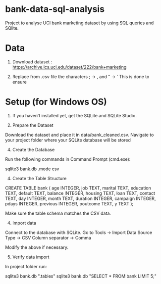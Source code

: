 # bank-data-sql-analysis
Project to analyse UCI bank marketing dataset by using SQL queries and SQlite.

# Data

1. Download dataset : https://archive.ics.uci.edu/dataset/222/bank+marketing

2. Replace from .csv file the characters
; -> , and " -> '
This is done to ensure 

# Setup (for Windows OS)
1. If you haven’t installed yet, get the SQLite and SQLite Studio.

2. Prepare the Dataset
   
Download the dataset and place it in data/bank_cleaned.csv.
Navigate to your project folder where your SQLite database will be stored

4. Create the Database
   
Run the following commands in Command Prompt (cmd.exe):

sqlite3 bank.db
.mode csv

4. Create the Table Structure

CREATE TABLE bank (
  age INTEGER,
  job TEXT,
  marital TEXT,
  education TEXT,
  default TEXT,
  balance INTEGER,
  housing TEXT,
  loan TEXT,
  contact TEXT,
  day INTEGER,
  month TEXT,
  duration INTEGER,
  campaign INTEGER,
  pdays INTEGER,
  previous INTEGER,
  poutcome TEXT,
  y TEXT
);

Make sure the table schema matches the CSV data.

4. Import data

Connect to the database with SQLite. Go to Tools -> Import
Data Source Type -> CSV 
Column separator -> Comma

Modify the above if necessary.

5. Verify data import

In project folder run:

sqlite3 bank.db ".tables"
sqlite3 bank.db "SELECT * FROM bank LIMIT 5;"

